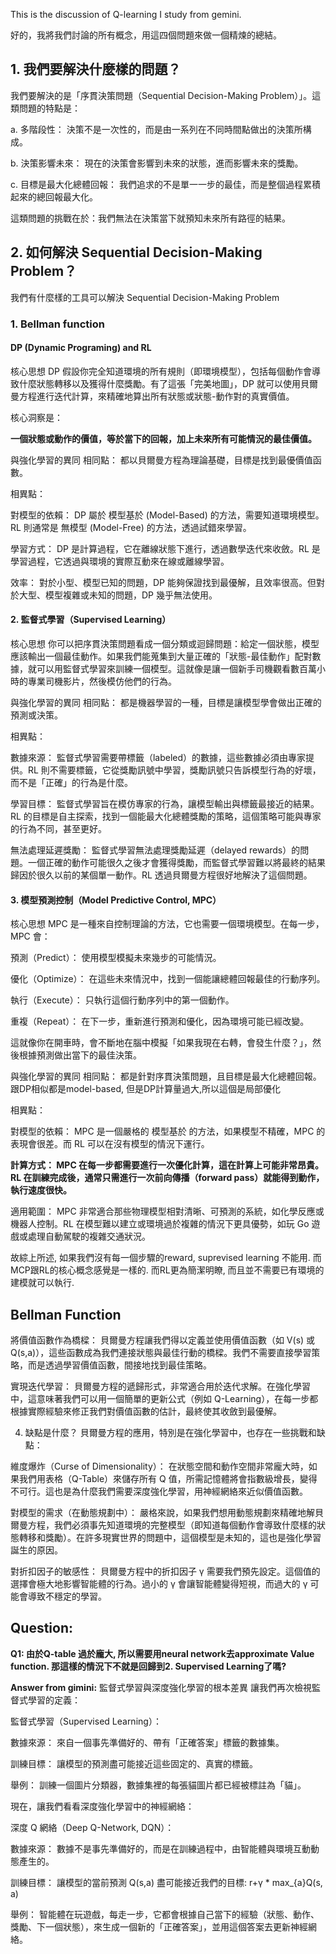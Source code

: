 This is the discussion of Q-learning I study from gemini.

好的，我將我們討論的所有概念，用這四個問題來做一個精煉的總結。

## 1. 我們要解決什麼樣的問題？
我們要解決的是「序貫決策問題（Sequential Decision-Making Problem）」。這類問題的特點是：
  
  a. 多階段性： 決策不是一次性的，而是由一系列在不同時間點做出的決策所構成。

  b. 決策影響未來： 現在的決策會影響到未來的狀態，進而影響未來的獎勵。

  c. 目標是最大化總體回報： 我們追求的不是單一一步的最佳，而是整個過程累積起來的總回報最大化。


這類問題的挑戰在於：我們無法在決策當下就預知未來所有路徑的結果。

## 2. 如何解決 Sequential Decision-Making Problem？
我們有什麼樣的工具可以解決 Sequential Decision-Making Problem

### 1. Bellman function
#### DP (Dynamic Programing) and RL
核心思想
DP 假設你完全知道環境的所有規則（即環境模型），包括每個動作會導致什麼狀態轉移以及獲得什麼獎勵。有了這張「完美地圖」，DP 就可以使用貝爾曼方程進行迭代計算，來精確地算出所有狀態或狀態-動作對的真實價值。

核心洞察是：

**一個狀態或動作的價值，等於當下的回報，加上未來所有可能情況的最佳價值。**


與強化學習的異同
相同點： 都以貝爾曼方程為理論基礎，目標是找到最優價值函數。

相異點：

對模型的依賴： DP 屬於 模型基於 (Model-Based) 的方法，需要知道環境模型。RL 則通常是 無模型 (Model-Free) 的方法，透過試錯來學習。

學習方式： DP 是計算過程，它在離線狀態下進行，透過數學迭代來收斂。RL 是學習過程，它透過與環境的實際互動來在線或離線學習。

效率： 對於小型、模型已知的問題，DP 能夠保證找到最優解，且效率很高。但對於大型、模型複雜或未知的問題，DP 幾乎無法使用。

#### 2. 監督式學習（Supervised Learning）
核心思想
你可以把序貫決策問題看成一個分類或迴歸問題：給定一個狀態，模型應該輸出一個最佳動作。如果我們能蒐集到大量正確的「狀態-最佳動作」配對數據，就可以用監督式學習來訓練一個模型。這就像是讓一個新手司機觀看數百萬小時的專業司機影片，然後模仿他們的行為。

與強化學習的異同
相同點： 都是機器學習的一種，目標是讓模型學會做出正確的預測或決策。

相異點：

數據來源： 監督式學習需要帶標籤（labeled）的數據，這些數據必須由專家提供。RL 則不需要標籤，它從獎勵訊號中學習，獎勵訊號只告訴模型行為的好壞，而不是「正確」的行為是什麼。

學習目標： 監督式學習旨在模仿專家的行為，讓模型輸出與標籤最接近的結果。RL 的目標是自主探索，找到一個能最大化總體獎勵的策略，這個策略可能與專家的行為不同，甚至更好。

無法處理延遲獎勵： 監督式學習無法處理獎勵延遲（delayed rewards）的問題。一個正確的動作可能很久之後才會獲得獎勵，而監督式學習難以將最終的結果歸因於很久以前的某個單一動作。RL 透過貝爾曼方程很好地解決了這個問題。

#### 3. 模型預測控制（Model Predictive Control, MPC）
核心思想
MPC 是一種來自控制理論的方法，它也需要一個環境模型。在每一步，MPC 會：

預測（Predict）： 使用模型模擬未來幾步的可能情況。

優化（Optimize）： 在這些未來情況中，找到一個能讓總體回報最佳的行動序列。

執行（Execute）： 只執行這個行動序列中的第一個動作。

重複（Repeat）： 在下一步，重新進行預測和優化，因為環境可能已經改變。

這就像你在開車時，會不斷地在腦中模擬「如果我現在右轉，會發生什麼？」，然後根據預測做出當下的最佳決策。

與強化學習的異同
相同點： 都是針對序貫決策問題，且目標是最大化總體回報。跟DP相似都是model-based, 但是DP計算量過大,所以這個是局部優化

相異點：

對模型的依賴： MPC 是一個嚴格的 模型基於 的方法，如果模型不精確，MPC 的表現會很差。而 RL 可以在沒有模型的情況下運行。

**計算方式： MPC 在每一步都需要進行一次優化計算，這在計算上可能非常昂貴。RL 在訓練完成後，通常只需進行一次前向傳播（forward pass）就能得到動作，執行速度很快。**

適用範圍： MPC 非常適合那些物理模型相對清晰、可預測的系統，如化學反應或機器人控制。RL 在模型難以建立或環境過於複雜的情況下更具優勢，如玩 Go 遊戲或處理自動駕駛的複雜交通狀況。


故綜上所述, 如果我們沒有每一個步驟的reward, suprevised learning 不能用. 而MCP跟RL的核心概念感覺是一樣的. 而RL更為簡潔明瞭, 而且並不需要已有環境的建模就可以執行.


## Bellman Function

將價值函數作為橋樑： 貝爾曼方程讓我們得以定義並使用價值函數（如 V(s) 或 Q(s,a)），這些函數成為我們連接狀態與最佳行動的橋樑。我們不需要直接學習策略，而是透過學習價值函數，間接地找到最佳策略。

實現迭代學習： 貝爾曼方程的遞歸形式，非常適合用於迭代求解。在強化學習中，這意味著我們可以用一個簡單的更新公式（例如 Q-Learning），在每一步都根據實際經驗來修正我們對價值函數的估計，最終使其收斂到最優解。

4. 缺點是什麼？
貝爾曼方程的應用，特別是在強化學習中，也存在一些挑戰和缺點：

維度爆炸（Curse of Dimensionality）： 在狀態空間和動作空間非常龐大時，如果我們用表格（Q-Table）來儲存所有 Q 值，所需記憶體將會指數級增長，變得不可行。這也是為什麼我們需要深度強化學習，用神經網絡來近似價值函數。


對模型的需求（在動態規劃中）： 嚴格來說，如果我們想用動態規劃來精確地解貝爾曼方程，我們必須事先知道環境的完整模型（即知道每個動作會導致什麼樣的狀態轉移和獎勵）。在許多現實世界的問題中，這個模型是未知的，這也是強化學習誕生的原因。

對折扣因子的敏感性： 貝爾曼方程中的折扣因子 γ 需要我們預先設定。這個值的選擇會極大地影響智能體的行為。過小的 γ 會讓智能體變得短視，而過大的 γ 可能會導致不穩定的學習。

## Question:
**Q1: 由於Q-table 過於龐大, 所以需要用neural network去approximate Value function. 那這樣的情況下不就是回歸到2. Supervised Learning了嗎?**

**Answer from gimini:**
監督式學習與深度強化學習的根本差異
讓我們再次檢視監督式學習的定義：

監督式學習（Supervised Learning）：

數據來源： 來自一個事先準備好的、帶有「正確答案」標籤的數據集。

訓練目標： 讓模型的預測盡可能接近這些固定的、真實的標籤。

舉例： 訓練一個圖片分類器，數據集裡的每張貓圖片都已經被標註為「貓」。

現在，讓我們看看深度強化學習中的神經網絡：

深度 Q 網絡（Deep Q-Network, DQN）：

數據來源： 數據不是事先準備好的，而是在訓練過程中，由智能體與環境互動動態產生的。

訓練目標： 讓模型的當前預測 Q(s,a) 盡可能接近我們的目標: r+γ * max_{a}Q(s, a)  


舉例： 智能體在玩遊戲，每走一步，它都會根據自己當下的經驗（狀態、動作、獎勵、下一個狀態），來生成一個新的「正確答案」，並用這個答案去更新神經網絡。
